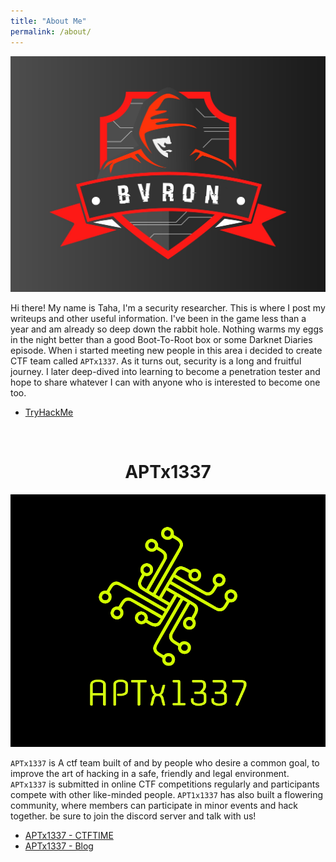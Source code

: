 ```yaml
---
title: "About Me"
permalink: /about/
---
```


![Banner](/assets/images/logo.jpg "Banner")

Hi there! My name is Taha, I'm a security researcher. This is where I post my writeups and other useful information. I've been in the game less than a year and am already so deep down the rabbit hole. Nothing warms my eggs in the night better than a good Boot-To-Root box or some Darknet Diaries episode. When i started meeting new people in this area i decided to create CTF team called ``APTx1337``. As it turns out, security is a long and fruitful journey. I later deep-dived into learning to become a penetration tester and hope to share whatever I can with anyone who is interested to become one too.

* [TryHackMe](https://tryhackme.com/p/bvr0n)

<br>

# <center>APTx1337</center>

![Banner](/assets/images/logoapt.png "Banner")

`APTx1337` is A ctf team built of and by people who desire a common goal, to improve the art of hacking in a safe, friendly and legal environment. `APTx1337` is submitted in online CTF competitions regularly and participants compete with other like-minded people. `APT1x1337` has also built a flowering community, where members can participate in minor events and hack together. be sure to join the discord server and talk with us! 

* [APTx1337 - CTFTIME](https://ctftime.org/team/130689)
* [APTx1337 - Blog](https://aptx1337.github.io/)
